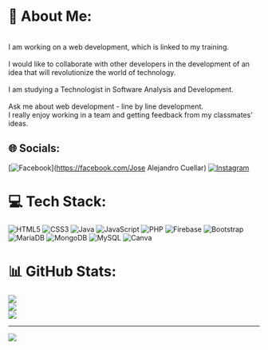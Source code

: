 # 💫 About Me:
<br>I am working on a web development, which is linked to my training. <br><br>I would like to collaborate with other developers in the development of an idea that will revolutionize the world of technology. <br><br>I am studying a Technologist in Software Analysis and Development.<br><br>Ask me about web development - line by line development. <br>I really enjoy working in a team and getting feedback from my classmates' ideas. 


## 🌐 Socials:
[![Facebook](https://img.shields.io/badge/Facebook-%231877F2.svg?logo=Facebook&logoColor=white)](https://facebook.com/Jose Alejandro Cuellar) [![Instagram](https://img.shields.io/badge/Instagram-%23E4405F.svg?logo=Instagram&logoColor=white)](https://instagram.com/alejo_cuellar.037) 

# 💻 Tech Stack:
![HTML5](https://img.shields.io/badge/html5-%23E34F26.svg?style=for-the-badge&logo=html5&logoColor=white) ![CSS3](https://img.shields.io/badge/css3-%231572B6.svg?style=for-the-badge&logo=css3&logoColor=white) ![Java](https://img.shields.io/badge/java-%23ED8B00.svg?style=for-the-badge&logo=java&logoColor=white) ![JavaScript](https://img.shields.io/badge/javascript-%23323330.svg?style=for-the-badge&logo=javascript&logoColor=%23F7DF1E) ![PHP](https://img.shields.io/badge/php-%23777BB4.svg?style=for-the-badge&logo=php&logoColor=white) ![Firebase](https://img.shields.io/badge/firebase-%23039BE5.svg?style=for-the-badge&logo=firebase) ![Bootstrap](https://img.shields.io/badge/bootstrap-%23563D7C.svg?style=for-the-badge&logo=bootstrap&logoColor=white) ![MariaDB](https://img.shields.io/badge/MariaDB-003545?style=for-the-badge&logo=mariadb&logoColor=white) ![MongoDB](https://img.shields.io/badge/MongoDB-%234ea94b.svg?style=for-the-badge&logo=mongodb&logoColor=white) ![MySQL](https://img.shields.io/badge/mysql-%2300f.svg?style=for-the-badge&logo=mysql&logoColor=white) ![Canva](https://img.shields.io/badge/Canva-%2300C4CC.svg?style=for-the-badge&logo=Canva&logoColor=white)
# 📊 GitHub Stats:
![](https://github-readme-stats.vercel.app/api?username=Ndobito&theme=react&hide_border=false&include_all_commits=false&count_private=false)<br/>
![](https://github-readme-streak-stats.herokuapp.com/?user=Ndobito&theme=react&hide_border=false)<br/>
![](https://github-readme-stats.vercel.app/api/top-langs/?username=Ndobito&theme=react&hide_border=false&include_all_commits=false&count_private=false&layout=compact)

---
[![](https://visitcount.itsvg.in/api?id=Ndobito&icon=0&color=0)](https://visitcount.itsvg.in)

<!-- Proudly created with GPRM ( https://gprm.itsvg.in ) -->

